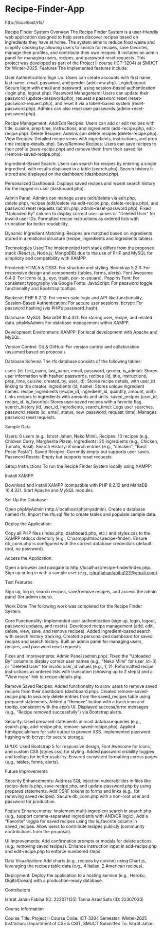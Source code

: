 # Recipe-Finder-App

http://localhost/rfs/

Recipe Finder System
Overview
The Recipe Finder System is a user-friendly web application designed to help users discover recipes based on ingredients they have at home. The system aims to reduce food waste and simplify cooking by allowing users to search for recipes, save favorites, manage their profiles, and contribute their own recipes. It includes an admin panel for managing users, recipes, and password reset requests. This project was developed as part of the Project II course (ICT-3204) at SMUCT for Winter-2025.
Features
The implemented features include:

User Authentication:
Sign Up: Users can create accounts with first name, last name, email, password, and gender (add-new.php).
Login/Logout: Secure login with email and password, using session-based authentication (login.php, logout.php).
Password Management: Users can update their password (update-password.php), request a password reset (reset-password-request.php), and reset it via a token-based system (reset-password.php). Admins can also reset user passwords (admin-reset-password.php).


Recipe Management:
Add/Edit Recipes: Users can add or edit recipes with title, cuisine, prep time, instructions, and ingredients (add-recipe.php, edit-recipe.php).
Delete Recipes: Admins can delete recipes (delete-recipe.php).
View Recipes: Detailed recipe views with ingredients, instructions, and prep time (recipe-details.php).
Save/Remove Recipes: Users can save recipes to their profile (save-recipe.php) and remove them from their saved list (remove-saved-recipe.php).


Ingredient-Based Search:
Users can search for recipes by entering a single ingredient, with results displayed in a table (search.php).
Search history is stored and displayed on the dashboard (dashboard.php).


Personalized Dashboard:
Displays saved recipes and recent search history for the logged-in user (dashboard.php).


Admin Panel:
Admins can manage users (edit/delete via edit.php, delete.php), recipes (edit/delete via edit-recipe.php, delete-recipe.php), and password reset requests (admin.php, admin-reset-password.php).
Fixed "Uploaded By" column to display correct user names or "Deleted User" for invalid user IDs.
Formatted recipe instructions as ordered lists with truncation for better readability.


Dynamic Ingredient Matching:
Recipes are matched based on ingredients stored in a relational structure (recipe_ingredients and ingredients tables).



Technologies Used
The implemented tech stack differs from the proposed stack (React.js, Node.js, MongoDB) due to the use of PHP and MySQL for simplicity and compatibility with XAMPP.

Frontend:
HTML5 & CSS3: For structure and styling.
Bootstrap 5.2.3: For responsive design and components (tables, forms, alerts).
Font Awesome 6.4.0: For icons (e.g., eye, trash, pen-to-square).
Poppins Font: For consistent typography via Google Fonts.
JavaScript: For password toggle functionality and Bootstrap tooltips.


Backend:
PHP 8.2.12: For server-side logic and API-like functionality.
Session-Based Authentication: For secure user sessions.
bcrypt: For password hashing (via PHP’s password_hash).


Database:
MySQL (MariaDB 10.4.32): For storing user, recipe, and related data.
phpMyAdmin: For database management within XAMPP.


Development Environment:
XAMPP: For local development with Apache and MySQL.


Version Control:
Git & GitHub: For version control and collaboration (assumed based on proposal).



Database Schema
The rfs database consists of the following tables:

users (id, first_name, last_name, email, password, gender, is_admin): Stores user information with hashed passwords.
recipes (id, title, instructions, prep_time, cuisine, created_by, user_id): Stores recipe details, with user_id linking to the creator.
ingredients (id, name): Stores unique ingredient names.
recipe_ingredients (recipe_id, ingredient_id, quantity, amount, unit): Links recipes to ingredients with amounts and units.
saved_recipes (user_id, recipe_id, is_favorite): Stores user-saved recipes with a favorite flag.
search_history (id, user_id, ingredients, search_time): Logs user searches.
password_resets (id, email, status, new_password, request_time): Manages password reset requests.

Sample Data

Users: 6 users (e.g., Ishrat Jahan, Neko Mimi).
Recipes: 10 recipes (e.g., Chicken Curry, Margherita Pizza).
Ingredients: 20 ingredients (e.g., Chicken, Tomato, Basil).
Search History: 8 search entries (e.g., "chicken", "Basil Pesto Pasta").
Saved Recipes: Currently empty but supports user saves.
Password Resets: Empty but supports reset requests.

Setup Instructions
To run the Recipe Finder System locally using XAMPP:

Install XAMPP:

Download and install XAMPP (compatible with PHP 8.2.12 and MariaDB 10.4.32).
Start Apache and MySQL modules.


Set Up the Database:

Open phpMyAdmin (http://localhost/phpmyadmin).
Create a database named rfs.
Import the rfs.sql file to create tables and populate sample data.


Deploy the Application:

Copy all PHP files (index.php, dashboard.php, etc.) and styles.css to the XAMPP htdocs directory (e.g., C:\xampp\htdocs\recipe-finder).
Ensure db_conn.php is configured with the correct database credentials (default: root, no password).


Access the Application:

Open a browser and navigate to http://localhost/recipe-finder/index.php.
Sign up or log in with a sample user (e.g., ishratjahanfabiha123@gmail.com).


Test Features:

Sign up, log in, search recipes, save/remove recipes, and access the admin panel (for admin users).



Work Done
The following work was completed for the Recipe Finder System:

Core Functionality:
Implemented user authentication (sign up, login, logout, password updates, and resets).
Developed recipe management (add, edit, delete, view, save, and remove recipes).
Added ingredient-based search with search history tracking.
Created a personalized dashboard for saved recipes and search history.
Built an admin panel for managing users, recipes, and password reset requests.


Fixes and Improvements:
Admin Panel (admin.php):
Fixed the "Uploaded By" column to display correct user names (e.g., "Neko Mimi" for user_id=3) or "Deleted User" for invalid user_id values (e.g., 1, 2).
Reformatted recipe instructions as ordered lists with truncation (showing up to 2 steps) and a "View more" link to recipe-details.php.


Remove Saved Recipes:
Added functionality to allow users to remove saved recipes from their dashboard (dashboard.php).
Created remove-saved-recipe.php to securely delete entries from the saved_recipes table using prepared statements.
Added a "Remove" button with a trash icon and tooltip, consistent with the app’s UI.
Displayed success/error messages (e.g., "Recipe removed successfully") via Bootstrap alerts.




Security:
Used prepared statements in most database queries (e.g., search.php, add-recipe.php, remove-saved-recipe.php).
Applied htmlspecialchars for safe output to prevent XSS.
Implemented password hashing with bcrypt for secure storage.


UI/UX:
Used Bootstrap 5 for responsive design, Font Awesome for icons, and custom CSS (styles.css) for styling.
Added password visibility toggles and tooltips for better usability.
Ensured consistent formatting across pages (e.g., tables, forms, alerts).



Future Improvements

Security Enhancements:
Address SQL injection vulnerabilities in files like recipe-details.php, save-recipe.php, and update-password.php by using prepared statements.
Add CSRF tokens to forms and links (e.g., for removing saved recipes).
Secure db_conn.php with a non-root user and password for production.


Feature Enhancements:
Implement multi-ingredient search in search.php (e.g., support comma-separated ingredients with AND/OR logic).
Add a "Favorite" toggle for saved recipes using the is_favorite column in saved_recipes.
Allow users to contribute recipes publicly (community contributions from the proposal).


UI Improvements:
Add confirmation prompts or modals for delete actions (e.g., removing saved recipes).
Enhance instruction input in add-recipe.php and edit-recipe.php to enforce numbered steps.


Data Visualization:
Add charts (e.g., recipes by cuisine) using Chart.js, leveraging the recipes table data (e.g., 4 Italian, 2 American recipes).


Deployment:
Deploy the application to a hosting service (e.g., Heroku, DigitalOcean) with a production-ready database.



Contributors

Ishrat Jahan Fabiha (ID: 223071125)
Tanha Azad Safa (ID: 22307030)

Course Information

Course Title: Project II
Course Code: ICT-3204
Semester: Winter-2025
Institution: Department of CSE & CSIT, SMUCT
Submitted To: Ishrat Jahan
